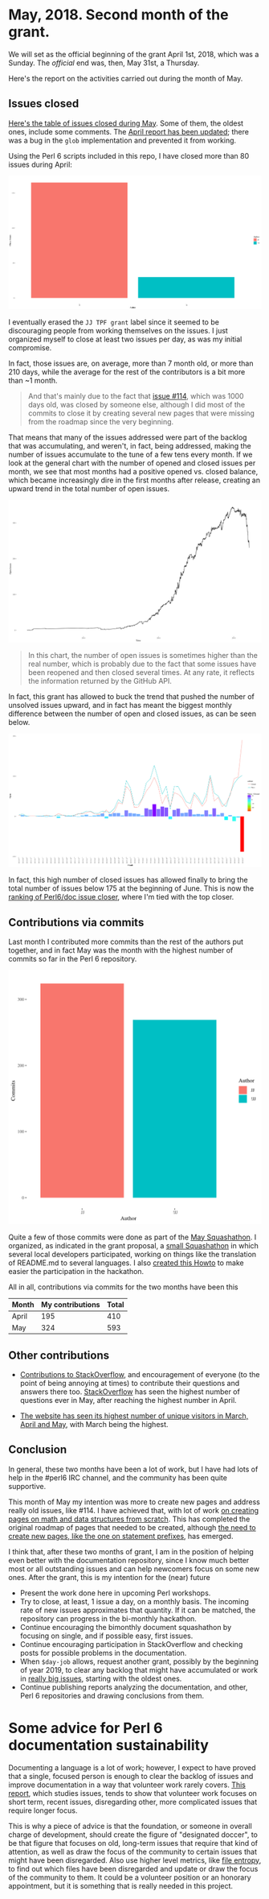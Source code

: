 # May, 2018. Second month of the grant.

We will set as the official beginning of the grant April 1st, 2018,
which was a Sunday. The *official* end was, then, May 31st, a Thursday.

Here's the report on the activities carried out during the month of May.

## Issues closed

[Here's the table of issues closed during May](/report/issues-May-2018.md). Some
of them, the oldest ones, include some
comments. The
[April report has been updated](/report/issues-April-2018.md); there
was a bug in the `glob` implementation and prevented it from working.

Using the Perl 6 scripts included in this repo, I have closed more than 80
issues during April:

![Issues closed by me and others](illos/closed-issues-may.png)

I eventually erased the `JJ TPF grant` label since it seemed to be
discouraging people from working themselves on the issues. I just
organized myself to close at least two issues per day, as was my
initial compromise.

In fact, those issues are, on average, more than 7 month old, or more
than 210 days, while the average for the rest of the contributors is a
bit more than ~1 month. 

> And that's mainly due to the fact
> that [issue #114](https://github.com/perl6/doc/issues/114), which was
> 1000 days old, was closed by someone else, although I did most of
> the commits to close it by creating several new pages that were
> missing from the roadmap since the very beginning.

That means that many of the issues addressed were part of the
backlog that was accumulating, and weren't, in fact, being addressed,
making the number of issues accumulate to the tune of a few tens every
month. If we look at the general chart with the number of opened and
closed issues per month, we see that most months had a positive opened
vs. closed balance, which became increasingly dire in the first months
after release, creating an upward trend in the total number of open issues.

![Total number of open issues](illos/issues-timeline.png)

> In this chart, the number of open issues is sometimes higher than
> the real number, which is probably due to the fact that some issues
> have been reopened and then closed several times. At any rate, it
> reflects the information returned by the GitHub API.

In fact, this grant has allowed to buck the trend that pushed the number of
unsolved issues upward, and in fact has meant the biggest monthly
difference between the number of open and closed issues, as can be
seen below.

![Open and closed issues + difference](illos/issues-open-closed-diff.png)

In fact, this high number of closed issues has allowed finally to
bring the total number of issues below 175 at the beginning of
June. This is now
the
[ranking of Perl6/doc issue closer](https://jj.github.io/TPF-Grant/illos/closers-perl6-doc-ranking/),
where I'm tied with the top closer.


## Contributions via commits


Last month I contributed more commits than the rest of the authors put
together, and in fact May was the month with the highest number of
commits so far in the Perl 6 repository.

![Commits by JJ and the rest](illos/commits-may.png)


Quite a few of those commits were done as part of
the
[May Squashathon](https://gist.github.com/Whateverable/11966854630519253293585849bb5d91). I
organized, as indicated in the grant proposal,
a [small Squashathon](http://granada.pm/blog/squashathon/) in which
several local developers participated, working on things like the
translation of README.md to several languages. I
also
[created this Howto](https://dev.to/jj/squashing-perl-6-documentation-bugs-one-at-a-time-4ojn) to
make easier the participation in the hackathon.

All in all, contributions via commits for the two months have been
this

| Month | My contributions | Total |
| ----- | ---------------- | ----- |
| April | 195              | 410   |
| May   | 324              | 593   |



## Other contributions

  
* [Contributions to StackOverflow](https://stackoverflow.com/questions/tagged/perl6),
  and encouragement of everyone (to the point of being annoying at
  times) to contribute their questions and answers there
  too. [StackOverflow](http://data.stackexchange.com/stackoverflow/query/847857/perl6-questions-per-month#graph) has
  seen the highest number of questions ever in May, after reaching the
  highest number in April.
  
*
  [The website has seen its highest number of unique visitors in March, April and May](http://www.p6c.org/stats/doc.perl6.org#Unique%20visitors%20in%20each%20month),
  with March being the highest.
  
## Conclusion

In general, these two months have been a lot of work, but I have had
lots of help in the #perl6 IRC channel, and the community has been
quite supportive. 

This month of May my intention was more to create new pages and
address really old issues, like #114. I have achieved that, with lot
of
work
[on creating pages on math and data structures from scratch](https://github.com/perl6/doc/issues/114). This
has completed the original roadmap of pages that needed to be created,
although
[the need to create new pages, like the one on statement prefixes](https://github.com/perl6/doc/issues/2034),
has emerged. 

I think that, after these two months of grant, I am in the position of
helping even better with the documentation repository, since I know
much better most or all outstanding issues and can help newcomers
focus on some new ones. After the grant, this is my intention for the
(near) future

* Present the work done here in upcoming Perl workshops.
* Try to close, at least, 1 issue a day, on a monthly basis. The
  incoming rate of new issues approximates that quantity. If it can be
  matched, the repository can progress in the bi-monthly hackathon.
* Continue encouraging the bimonthly document squashathon by focusing
  on single, and if possible easy, first issues.
* Continue encouraging participation in StackOverflow and checking
  posts for possible problems in the documentation.
* When `$day-job` allows, request another grant, possibly by the
  beginning of year 2019, to clear any backlog that might have
  accumulated or work
  in [really big issues](https://github.com/perl6/doc/labels/big),
  starting with the oldest ones.
* Continue publishing reports analyzing the documentation, and other,
  Perl 6 repositories and drawing conclusions from them.
  
# Some advice for Perl 6 documentation sustainability

Documenting a language is a lot of work; however, I expect to have
proved that a single, focused person is enough to clear the backlog of
issues and improve documentation in a way that volunteer work rarely
covers. [This report](https://www.researchgate.net/publication/325320277_Perl_6_documentation_repository_through_time_dealing_with_issues),
which studies issues, tends to show that volunteer work focuses on
short term, recent issues, disregarding other, more complicated issues
that require longer focus.

This is why a piece of advice is that the foundation, or someone in
overall charge of development, should create the figure of "designated
doccer", to be that figure that focuses on old, long-term issues that
require that kind of attention, as well as draw the focus of the
community to certain issues that might have been disregarded. Also use
higher level metrics,
like
[file entropy](https://www.researchgate.net/publication/325532706_Author_and_file_entropy_in_the_Perl_6_documentation_repository),
to find out which files have been disregarded and update or draw the
focus of the community to them.
It could
be a volunteer position or an honorary appointment, but it is
something that is really needed in this project.




